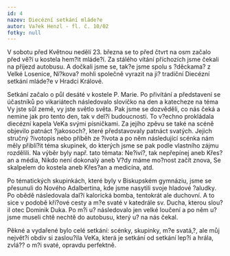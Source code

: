 ```yaml
---
id: 4
nazev: Diecézní setkání mláde?e
autor: Va?ek Henzl - fl. č. 10/02
fotky: null
---
```

V sobotu před Květnou nedělí 23. března se to před čtvrt na osm začalo před vě?í u kostela hem?it mláde?í. Za stálého vítání příchozích jsme čekali na příjezd autobusu. A dočkali jsme se, tak?e jsme spolu s ?děckama? z Velké Losenice, Ní?kova? mohli společně vyrazit na ji? tradiční Diecézní setkání mláde?e v Hradci Králové.<p>
Setkání začalo o půl desáté v kostele P. Marie. Po přivítání a představení se účastníků po vikariátech následovalo slovíčko na den a katecheze na téma Vy jste sůl země, vy jste světlo světa. Pak jsme se dozvěděli, co nás čeká a nemine jak pro tento den, tak v del?í budoucnosti. To v?echno prokládala diecézní kapela VeKa svými písničkami. Za jejího zpěvu se také na scéně objevilo patnáct ?jakosoch?, které představovaly patnáct svatých. Jejich stručný ?ivotopis nebo příběh ze ?ivota a po něm následující scénka nám měly přiblí?it téma skupinek, do kterých jsme se pak podle vlastního zájmu rozdělili. Na výběr byly např. tato témata: Ne?iví?, tak nepřepínej aneb Křes?an a média, Nikdo není dokonalý aneb V?dy máme mo?nost začít znova, Se skalpelem do kostela aneb Křes?an a medicína, atd. <p>
Po tématických skupinkách, které byly v Biskupském gymnáziu, jsme se přesunuli do Nového Adalbertina, kde jsme nasytili svoje hladové ?aludky. Po obědě následovala dal?í kalorická bomba, tentokrát ale duchovní. A to sice v podobě kří?ové cesty a m?e svaté v katedrále sv. Ducha, kterou slou?il otec Dominik Duka. Po m?i u? následovalo jen velké loučení a po něm u? jsme museli chtě nechtě do autobusu, který u? na nás čekal.<p>
Pěkné a vydařené bylo celé setkání: scénky, skupinky, m?e svatá,?, ale můj největ?í obdiv si zaslou?ila VeKa, která je setkání od setkání lep?í a hrála, zvlá?? o m?i svaté, opravdu perfektně.
